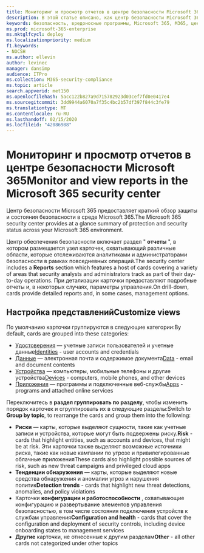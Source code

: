 ```yaml
---
title: Мониторинг и просмотр отчетов в центре безопасности Microsoft 365
description: В этой статье описано, как центр безопасности Microsoft 365 предоставляет краткий обзор защиты и состояния безопасности.
keywords: безопасность, вредоносные программы, Microsoft 365, M365, центр безопасности, монитор, отчет, состояние
ms.prod: microsoft-365-enterprise
ms.mktglfcycl: deploy
ms.localizationpriority: medium
f1.keywords:
- NOCSH
ms.author: ellevin
author: levinec
manager: dansimp
audience: ITPro
ms.collection: M365-security-compliance
ms.topic: article
search.appverid: met150
ms.openlocfilehash: 5acc122b827a9d715782923d03cef7fd0e0417e4
ms.sourcegitcommit: 3dd9944a6070a7f35c4bc2b57df397f844c3fe79
ms.translationtype: MT
ms.contentlocale: ru-RU
ms.lasthandoff: 02/15/2020
ms.locfileid: "42086988"
---
```

# <a name="monitor-and-view-reports-in-the-microsoft-365-security-center"></a><span data-ttu-id="01a38-104">Мониторинг и просмотр отчетов в центре безопасности Microsoft 365</span><span class="sxs-lookup"><span data-stu-id="01a38-104">Monitor and view reports in the Microsoft 365 security center</span></span>

<span data-ttu-id="01a38-105">Центр безопасности Microsoft 365 предоставляет краткий обзор защиты и состояния безопасности в среде Microsoft 365.</span><span class="sxs-lookup"><span data-stu-id="01a38-105">The Microsoft 365 security center provides at a glance summary of protection and security status across your Microsoft 365 environment.</span></span>

<span data-ttu-id="01a38-106">Центр обеспечения безопасности включает раздел " **отчеты** ", в котором размещается узел карточек, охватывающий различные области, которые отслеживаются аналитиками и администраторами безопасности в рамках повседневных операций.</span><span class="sxs-lookup"><span data-stu-id="01a38-106">The security center includes a **Reports** section which features a host of cards covering a variety of areas that security analysts and administrators track as part of their day-to-day operations.</span></span> <span data-ttu-id="01a38-107">При детализации карточки предоставляют подробные отчеты и, в некоторых случаях, параметры управления.</span><span class="sxs-lookup"><span data-stu-id="01a38-107">On drill-down, cards provide detailed reports and, in some cases, management options.</span></span>

## <a name="customize-views"></a><span data-ttu-id="01a38-108">Настройка представлений</span><span class="sxs-lookup"><span data-stu-id="01a38-108">Customize views</span></span>

<span data-ttu-id="01a38-109">По умолчанию карточки группируются в следующие категории:</span><span class="sxs-lookup"><span data-stu-id="01a38-109">By default, cards are grouped into these categories:</span></span>
  
* <span data-ttu-id="01a38-110">[Удостоверения](monitor-and-report-identities.md) — учетные записи пользователей и учетные данные</span><span class="sxs-lookup"><span data-stu-id="01a38-110">[Identities](monitor-and-report-identities.md) - user accounts and credentials</span></span>
* <span data-ttu-id="01a38-111">[Данные](monitor-data.md) — электронная почта и содержимое документа</span><span class="sxs-lookup"><span data-stu-id="01a38-111">[Data](monitor-data.md) - email and document contents</span></span>
* <span data-ttu-id="01a38-112">[Устройства](monitor-devices.md) — компьютеры, мобильные телефоны и другие устройства</span><span class="sxs-lookup"><span data-stu-id="01a38-112">[Devices](monitor-devices.md) - computers, mobile phones, and other devices</span></span>
* <span data-ttu-id="01a38-113">[Приложения](monitor-apps.md) — программы и подключенные веб-службы</span><span class="sxs-lookup"><span data-stu-id="01a38-113">[Apps](monitor-apps.md) - programs and attached online services</span></span>

<span data-ttu-id="01a38-114">Переключитесь в **раздел группировать по разделу**, чтобы изменить порядок карточек и сгруппировать их в следующие разделы:</span><span class="sxs-lookup"><span data-stu-id="01a38-114">Switch to **Group by topic**, to rearrange the cards and group them into the following:</span></span>

* <span data-ttu-id="01a38-115">**Риски** — карты, которые выделяют сущности, такие как учетные записи и устройства, которые могут быть подвержены риску.</span><span class="sxs-lookup"><span data-stu-id="01a38-115">**Risk** - cards that highlight entities, such as accounts and devices, that might be at risk.</span></span> <span data-ttu-id="01a38-116">Эти карточки также выделяют возможные источники риска, такие как новые кампании по угрозе и привилегированные облачные приложения</span><span class="sxs-lookup"><span data-stu-id="01a38-116">These cards also highlight possible sources of risk, such as new threat campaigns and privileged cloud apps</span></span>  
* <span data-ttu-id="01a38-117">**Тенденции обнаружения** — карты, которые выделяют новые средства обнаружения и аномалии угроз и нарушения политик</span><span class="sxs-lookup"><span data-stu-id="01a38-117">**Detection trends** - cards that highlight new threat detections, anomalies, and policy violations</span></span>
* <span data-ttu-id="01a38-118">Карточки **конфигурации и работоспособности** , охватывающие конфигурацию и развертывание элементов управления безопасностью, в том числе состояния подключения устройств к службам управления</span><span class="sxs-lookup"><span data-stu-id="01a38-118">**Configuration and health** - cards that cover the configuration and deployment of security controls, including device onboarding states to management services</span></span>
* <span data-ttu-id="01a38-119">**Другие** карточки, не отнесенные к другим разделам</span><span class="sxs-lookup"><span data-stu-id="01a38-119">**Other** - all other cards not categorized under other topics</span></span>
